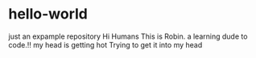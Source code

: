 # hello-world
just an expample repository
Hi Humans
This is Robin. a learning dude to code.!!
my head is getting hot
Trying to get it into my head
